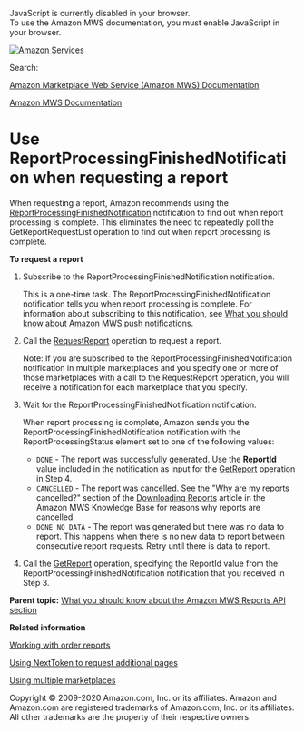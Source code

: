 <div id="MWSDX_noscript">

JavaScript is currently disabled in your browser.  
To use the Amazon MWS documentation, you must enable JavaScript in your
browser.

</div>

<div id="MWSDX_divtop">

[![Amazon
Services](https://images-na.ssl-images-amazon.com/images/G/08/mwsportal/fr_FR/amazonservices.gif "Amazon Services")](http://services.amazon.fr)

<div id="MWSDX_search">

<span id="MWSDX_searchlbl">Search:</span>

</div>

  
<span id="MWSDX_titlebar">[Amazon Marketplace Web Service (Amazon MWS)
Documentation](https://developer.amazonservices.fr/gp/mws/docs.html)</span>

</div>

<div id="MWSDX_divbottom">

<div id="MWSDX_divleft">

<div id="MWSDX_toc">

</div>

</div>

<div id="MWSDX_divright">

<div id="MWSDX_content">

<span id="MWSDX_breadcrumbs">[Amazon MWS
Documentation](https://developer.amazonservices.fr/gp/mws/docs.html)</span>

<div id="Reports_UseReportProcessingFinished" class="nested0">

Use ReportProcessingFinishedNotification when requesting a report
=================================================================

<div class="body">

When requesting a report, Amazon recommends using the
<a href="../notifications/Notifications_ReportProcessingFinishedNotification.md" class="xref">ReportProcessingFinishedNotification</a>
notification to find out when report processing is complete. This
eliminates the need to repeatedly poll the <span
class="keyword apiname">GetReportRequestList</span> operation to find
out when report processing is complete.

**To request a report**

1.  Subscribe to the <span
    class="keyword parmname">ReportProcessingFinishedNotification</span>
    notification.

    This is a one-time task. The <span
    class="keyword parmname">ReportProcessingFinishedNotification</span>
    notification tells you when report processing is complete. For
    information about subscribing to this notification, see
    <a href="../notifications/Notifications_Overview.md" class="xref">What you should know about Amazon MWS push notifications</a>.

2.  Call the
    <a href="../reports/Reports_RequestReport.md" class="xref">RequestReport</a>
    operation to request a report.
    <div class="note note">

    <span class="notetitle">Note:</span> If you are subscribed to the
    <span
    class="keyword parmname">ReportProcessingFinishedNotification</span>
    notification in multiple marketplaces and you specify one or more of
    those marketplaces with a call to the <span
    class="keyword apiname">RequestReport</span> operation, you will
    receive a notification for each marketplace that you specify.

    </div>

3.  Wait for the <span
    class="keyword parmname">ReportProcessingFinishedNotification</span>
    notification.

    When report processing is complete, Amazon sends you the <span
    class="keyword parmname">ReportProcessingFinishedNotification</span>
    notification with the <span
    class="keyword parmname">ReportProcessingStatus</span> element set
    to one of the following values:

    -   `DONE` - The report was successfully generated. Use the
        **ReportId** value included in the notification as input for the
        <a href="../reports/Reports_GetReport.md" class="xref">GetReport</a>
        operation in Step 4.
    -   `CANCELLED` - The report was cancelled. See the "Why are my
        reports cancelled?" section of the
        <a href="https://sellercentral.amazon.com/forums/t/downloading-reports/185371" class="xref">Downloading Reports</a>
        article in the <span class="ph">Amazon MWS</span> Knowledge Base
        for reasons why reports are cancelled.
    -   `DONE_NO_DATA` - The report was generated but there was no data
        to report. This happens when there is no new data to report
        between consecutive report requests. Retry until there is data
        to report.

4.  Call the
    <a href="../reports/Reports_GetReport.md" class="xref">GetReport</a>
    operation, specifying the <span
    class="keyword parmname">ReportId</span> value from the <span
    class="keyword parmname">ReportProcessingFinishedNotification</span>
    notification that you received in Step 3.

</div>

<div class="related-links">

<div class="familylinks">

<div class="parentlink">

**Parent topic:**
<a href="../reports/Reports_Overview.md" class="link">What you should know about the Amazon MWS Reports API section</a>

</div>

</div>

<div class="relinfo">

**Related information**  

<div>

<a href="../reports/Reports_WorkingWithOrderReports.md" class="link" title="Describes how to schedule and manage order reports.">Working with order reports</a>

</div>

<div>

<a href="../reports/Reports_UsingNextToken.md" class="link" title="Describes how to use the NextToken to receive more response elements than the maximum number of response elements allowed by an operation.">Using NextToken to request additional pages</a>

</div>

<div>

<a href="../reports/Reports_UsingMultipleMarketplaces.md" class="link" title="Describes the best practices to follow when you are registered to sell in multiple marketplaces.">Using multiple marketplaces</a>

</div>

</div>

</div>

</div>

<div id="MWSDX_footer">

Copyright © 2009-2020 Amazon.com, Inc. or its affiliates. Amazon and
Amazon.com are registered trademarks of Amazon.com, Inc. or its
affiliates. All other trademarks are the property of their respective
owners.

</div>

</div>

</div>

<div style="clear: both;">

</div>

</div>
